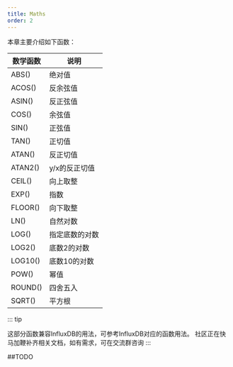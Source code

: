 ```yaml
---
title: Maths
order: 2
---
```


本章主要介绍如下函数：

| 数学函数 | 说明 |
| --- | --- | 
| ABS() | 绝对值 |
| ACOS() | 反余弦值 | 
| ASIN() | 反正弦值 |
| COS() | 余弦值 |
| SIN()	| 正弦值 |
| TAN()	| 正切值 |
| ATAN() | 反正切值 |
|ATAN2() | y/x的反正切值 |
| CEIL() | 向上取整 |
|EXP() | 指数 |
| FLOOR()| 向下取整 |
| LN() | 自然对数 |
| LOG()	| 指定底数的对数 |
| LOG2()| 底数2的对数 |
| LOG10()| 底数10的对数 |
| POW() | 幂值 |
| ROUND()| 四舍五入 |
| SQRT() | 平方根 |

::: tip

这部分函数兼容InfluxDB的用法，可参考InfluxDB对应的函数用法。
社区正在快马加鞭补齐相关文档，如有需求，可在交流群咨询
:::

##TODO
